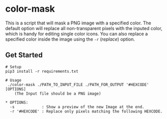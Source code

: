 # color-mask
This is a script that will mask a PNG image with a specified color. The default option will replace all non-transparent pixels with the inputed color, which is handy for editing single color icons. You can also replace a specified color inside the image using the `-r` (*replace*) option.

## Get Started
```
# Setup
pip3 install -r requirements.txt

# Usage
 ./color-mask ./PATH_TO_INPUT_FILE ./PATH_FOR_OUTPUT '#HEXCODE' [OPTIONS]
    (The Input file should be a PNG image)

* OPTIONS:
  -s            : Show a preview of the new Image at the end.
  -r '#HEXCODE' : Replace only pixels matching the following HEXCODE.
```
